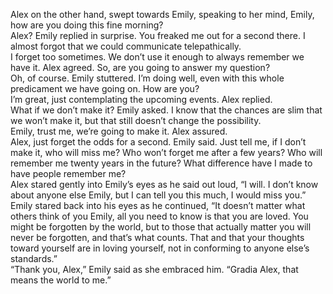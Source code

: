 Alex on the other hand, swept towards Emily, speaking to her mind, Emily, how are you doing this fine morning?  
Alex? Emily replied in surprise. You freaked me out for a second there. I almost forgot that we could communicate telepathically.  
I forget too sometimes. We don’t use it enough to always remember we have it. Alex agreed. So, are you going to answer my question?  
Oh, of course. Emily stuttered. I’m doing well, even with this whole predicament we have going on. How are you?  
I’m great, just contemplating the upcoming events. Alex replied.  
What if we don’t make it? Emily asked. I know that the chances are slim that we won’t make it, but that still doesn’t change the possibility.  
Emily, trust me, we’re going to make it. Alex assured.  
Alex, just forget the odds for a second. Emily said. Just tell me, if I don’t make it, who will miss me? Who won’t forget me after a few years? Who will remember me twenty years in the future? What difference have I made to have people remember me?  
Alex stared gently into Emily’s eyes as he said out loud, “I will. I don’t know about anyone else Emily, but I can tell you this much, I would miss you.” Emily stared back into his eyes as he continued, “It doesn’t matter what others think of you Emily, all you need to know is that you are loved. You might be forgotten by the world, but to those that actually matter you will never be forgotten, and that’s what counts. That and that your thoughts toward yourself are in loving yourself, not in conforming to anyone else’s standards.”  
“Thank you, Alex,” Emily said as she embraced him. “Gradia Alex, that means the world to me.”